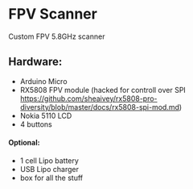 # FPV Scanner
Custom FPV 5.8GHz scanner

## Hardware:
* Arduino Micro
* RX5808 FPV module (hacked for controll over SPI https://github.com/sheaivey/rx5808-pro-diversity/blob/master/docs/rx5808-spi-mod.md)
* Nokia 5110 LCD
* 4 buttons
#### Optional:
* 1 cell Lipo battery
* USB Lipo charger
* box for all the stuff
